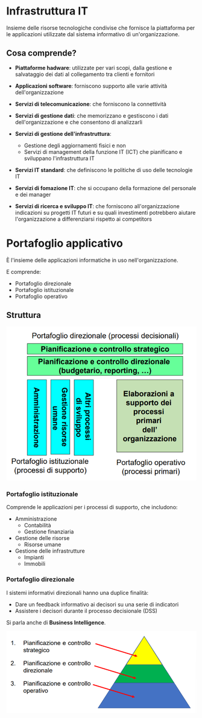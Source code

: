 # Infrastruttura IT
Insieme delle risorse tecnologiche condivise che fornisce la piattaforma per le applicazioni utilizzate dal sistema informativo di un'organizzazione.

## Cosa comprende?
- <b>Piattaforme hadware</b>: utilizzate per vari scopi, dalla gestione e salvataggio dei dati al collegamento tra clienti e fornitori

- <b>Applicazioni software</b>: forniscono supporto alle varie attività dell'organizzazione

- <b>Servizi di telecomunicazione</b>: che forniscono la connettività

- <b>Servizi di gestione dati</b>: che memorizzano e gestiscono i dati dell'organizzazione e che consentono di analizzarli

- <b>Servizi di gestione dell'infrastruttura</b>: 
    - Gestione degli aggiornamenti fisici e non
    - Servizi di management della funzione IT (ICT) che pianificano e sviluppano l'infrastruttura IT

- <b>Servizi IT standard</b>: che definiscono le politiche di uso delle tecnologie IT

- <b>Servizi di fomazione IT</b>: che si occupano della formazione del personale e dei manager

- <b>Servizi di ricerca e sviluppo IT</b>: che forniscono all'organizzazione indicazioni su progetti IT futuri e su quali investimenti potrebbero aiutare l'organizzazione a differenziarsi rispetto ai competitors

# Portafoglio applicativo
È l'insieme delle applicazioni informatiche in uso nell'organizzazione.

E comprende:
- Portafoglio direzionale
- Portafoglio istituzionale
- Portafoglio operativo

## Struttura

![Portafoglio applicativo](/assets/sistemi_informativi/portafoglio_applicativo.png)

### Portafoglio istituzionale
Comprende le applicazioni per i processi di supporto, che includono:
- Amministrazione
    - Contabilità
    - Gestione finanziaria
- Gestione delle risorse
    - Risorse umane
- Gestione delle infrastrutture
    - Impianti
    - Immobili


### Portafoglio direzionale
I sistemi informativi direzionali hanno una duplice finalità:
- Dare un feedback informativo ai decisori su una serie di indicatori
- Assistere i decisori durante il processo decisionale (DSS)

Si parla anche di <b>Business Intelligence</b>.

![Portafoglio Direzionale](/assets/sistemi_informativi/portafoglio_direzionale.png)


